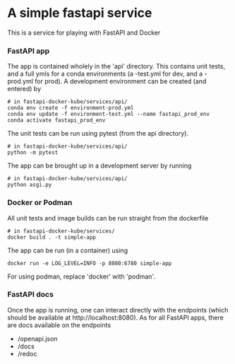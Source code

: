 # A simple fastapi service
This is a service for playing with FastAPI and Docker

### FastAPI app ###

The app is contained wholely in the 'api' directory. This contains unit tests, and a full ymls for a conda environments (a -test.yml for dev, and a -prod.yml for prod). A development environment can be created (and entered) by
```
# in fastapi-docker-kube/services/api/
conda env create -f environment-prod.yml
conda env update -f environment-test.yml --name fastapi_prod_env
conda activate fastapi_prod_env
```

The unit tests can be run using pytest (from the api directory).
```
# in fastapi-docker-kube/services/api/
python -m pytest
```

The app can be brought up in a development server by running
```
# in fastapi-docker-kube/services/api/
python asgi.py
```

### Docker or Podman ###

All unit tests and image builds can be run straight from the dockerfile
```
# in fastapi-docker-kube/services/
docker build . -t simple-app
```

The app can be run (in a container) using
```
docker run -e LOG_LEVEL=INFO -p 8080:6780 simple-app
```

For using podman, replace 'docker' with 'podman'.

### FastAPI docs ###

Once the app is running, one can interact directly with the endpoints (which should be available at http://localhost:8080). As for all FastAPI apps, there are docs available on the endpoints
*  /openapi.json
*  /docs
*  /redoc